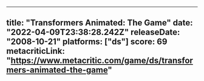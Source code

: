 
---
title: "Transformers Animated: The Game"
date: "2022-04-09T23:38:28.242Z"
releaseDate: "2008-10-21"
platforms: ["ds"]
score: 69
metacriticLink: "https://www.metacritic.com/game/ds/transformers-animated-the-game"
---

